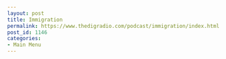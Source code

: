 ```yaml
---
layout: post
title: Immigration
permalink: https://www.thedigradio.com/podcast/immigration/index.html
post_id: 1146
categories: 
- Main Menu
---
```


